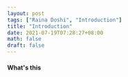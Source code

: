 ```yaml
---
layout: post
tags: ["Raina Doshi", "Introduction"]
title: "Introduction"
date: 2021-07-19T07:28:27+08:00
math: false
draft: false
---
```

#### What's this
